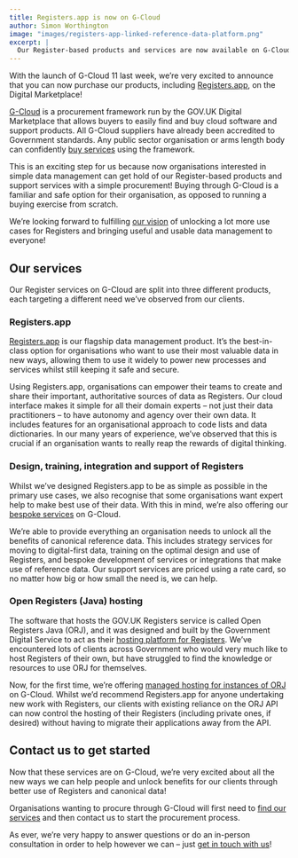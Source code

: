 ```yaml
---
title: Registers.app is now on G-Cloud
author: Simon Worthington
image: "images/registers-app-linked-reference-data-platform.png"
excerpt: |
  Our Register-based products and services are now available on G-Cloud, a public sector procurement framework offered by Crown Commercial Service. Public sector buyers can unlock the benefits of canonical data management more easily than ever before!
---
```

With the launch of G-Cloud 11 last week, we’re very excited to announce that you can now purchase our products, including [Registers.app](https://registers.app), on the Digital Marketplace!

[G-Cloud](https://www.digitalmarketplace.service.gov.uk/buyers/direct-award/g-cloud/start) is a procurement framework run by the GOV.UK Digital Marketplace that allows buyers to easily find and buy cloud software and support products. All G-Cloud suppliers have already been accredited to Government standards. Any public sector organisation or arms length body can confidently [buy services](https://www.gov.uk/guidance/buying-and-selling-on-the-digital-marketplace#buy-services-through-the-digital-marketplace) using the framework.

This is an exciting step for us because now organisations interested in simple data management can get hold of our Register-based products and support services with a simple procurement! Buying through G-Cloud is a familiar and safe option for their organisation, as opposed to running a buying exercise from scratch.

We’re looking forward to fulfilling [our vision](https://www.register-dynamics.co.uk/blog/usable-data-management-for-everyone) of unlocking a lot more use cases for Registers and bringing useful and usable data management to everyone!

## Our services
Our Register services on G-Cloud are split into three different products, each targeting a different need we’ve observed from our clients.

### Registers.app
[Registers.app](https://www.digitalmarketplace.service.gov.uk/g-cloud/services/623011781239799) is our flagship data management product. It’s the best-in-class option for organisations who want to use their most valuable data in new ways, allowing them to use it widely to power new processes and services whilst still keeping it safe and secure.

Using Registers.app, organisations can empower their teams to create and share their important, authoritative sources of data as Registers. Our cloud interface makes it simple for all their domain experts – not just their data practitioners – to have autonomy and agency over their own data. It includes features for an organisational approach to code lists and data dictionaries. In our many years of experience, we’ve observed that this is crucial if an organisation wants to really reap the rewards of digital thinking.

### Design, training, integration and support of Registers
Whilst we’ve designed Registers.app to be as simple as possible in the primary use cases, we also recognise that some organisations want expert help to make best use of their data. With this in mind, we’re also offering our [bespoke services](https://www.digitalmarketplace.service.gov.uk/g-cloud/services/517354697348921) on G-Cloud.

We’re able to provide everything an organisation needs to unlock all the benefits of canonical reference data. This includes strategy services for moving to digital-first data, training on the optimal design and use of Registers, and bespoke development of services or integrations that make use of reference data. Our support services are priced using a rate card, so no matter how big or how small the need is, we can help.

### Open Registers (Java) hosting
The software that hosts the GOV.UK Registers service is called Open Registers Java (ORJ), and it was designed and built by the Government Digital Service to act as their [hosting platform for Registers](https://register.register.gov.uk/). We’ve encountered lots of clients across Government who would very much like to host Registers of their own, but have struggled to find the knowledge or resources to use ORJ for themselves.

Now, for the first time, we’re offering [managed hosting for instances of ORJ](https://www.digitalmarketplace.service.gov.uk/g-cloud/services/238724224221775) on G-Cloud. Whilst we’d recommend Registers.app for anyone undertaking new work with Registers, our clients with existing reliance on the ORJ API can now control the hosting of their Registers (including private ones, if desired) without having to migrate their applications away from the API.

## Contact us to get started
Now that these services are on G-Cloud, we’re very excited about all the new ways we can help people and unlock benefits for our clients through better use of Registers and canonical data!

Organisations wanting to procure through G-Cloud will first need to [find our services](https://www.digitalmarketplace.service.gov.uk/g-cloud/search?q=register+code+lists) and then contact us to start the procurement process.

As ever, we’re very happy to answer questions or do an in-person consultation in order to help however we can – just [get in touch with us](mailto:hello@register-dynamics.co.uk)!
